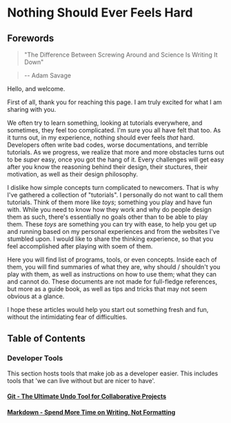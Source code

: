 Nothing Should Ever Feels Hard
==============================

Forewords
---------

>"The Difference Between Screwing Around
> and Science Is Writing It Down"

> -- Adam Savage

Hello, and welcome.

First of all, thank you for reaching this page. I am truly excited for
what I am sharing with you.

We often try to learn something, looking at tutorials everywhere, and
sometimes, they feel too complicated. I'm sure you all have felt that too.
As it turns out, in my experience, nothing should ever feels _that_ hard.
Developers often write bad codes, worse documentations, and terrible tutorials.
As we progress, we realize that more and more obstacles turns out to be _super_
easy, once
you got the hang of it. Every challenges will get easy after you know the reasoning behind
their design, their stuctures, their motivation, as well as their design
philosophy.

I dislike how simple concepts turn complicated to newcomers. That is why
I've gathered a collection of "tutorials". I personally do not want to call
them tutorials. Think of them more like _toys_; something you play
and have fun with. While you need to know how they work and why do people design
them as such, there's essentially no goals other than to be able to play them. These _toys_
are something you can try with ease, to help you get up and running based on my personal
experiences and from the websites I've stumbled upon. I would like to share the
thinking experience, so that you feel accomplished after playing with soem of them.

Here you will find list of programs, tools, or even concepts. Inside each of them,
you will find summaries of what they are, why should / shouldn't you play with them,
as well as instructions on how to use them; what they can and cannot do.
These documents are not made for full-fledge references, but more as a guide book,
as well as tips and tricks that may not seem obvious at a glance.

I hope these articles would help you start out something fresh and fun,
without the intimidating fear of difficulties.

Table of Contents
-----------------

### Developer Tools
This section hosts tools that make job as a developer easier.
This includes tools that 'we can live without but are nicer to have'.

#### [Git - The Ultimate Undo Tool for Collaborative Projects](git.html)
#### [Markdown - Spend More Time on Writing, Not Formatting](markdown.html)

